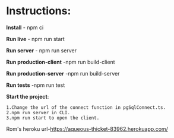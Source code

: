 # **Instructions**:

**Install** - npm ci

**Run live** - npm run start

**Run server** - npm run server

**Run production-client** -npm run build-client

**Run production-server** -npm run build-server

**Run tests** -npm run test

**Start the project**:

```
1.Change the url of the connect function in pgSqlConnect.ts.
2.npm run server in CLI.
3.npm run start to open the client.
```

Rom's heroku url-https://aqueous-thicket-83962.herokuapp.com/
